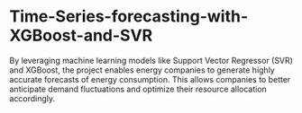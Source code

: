 # Time-Series-forecasting-with-XGBoost-and-SVR
  By leveraging machine learning models like Support Vector Regressor (SVR) and XGBoost, the project enables energy companies to generate highly accurate forecasts of energy consumption. This allows companies to better anticipate demand fluctuations and optimize their resource allocation accordingly.
